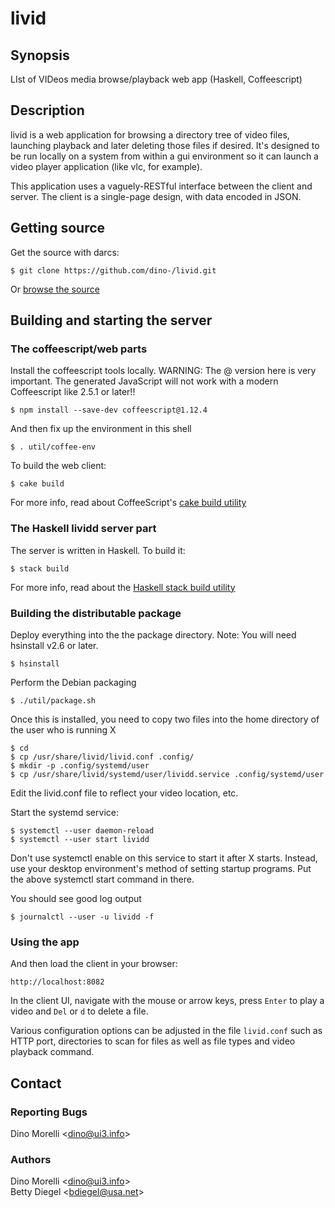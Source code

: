 # livid


## Synopsis

LIst of VIDeos media browse/playback web app (Haskell, Coffeescript)


## Description

livid is a web application for browsing a directory tree of
video files, launching playback and later deleting those files if
desired. It's designed to be run locally on a system from within a
gui environment so it can launch a video player application (like
vlc, for example).

This application uses a vaguely-RESTful interface between the client
and server. The client is a single-page design, with data encoded
in JSON.


## Getting source

Get the source with darcs:

    $ git clone https://github.com/dino-/livid.git

Or [browse the source](https://github.com/dino-/livid)


## Building and starting the server

### The coffeescript/web parts

Install the coffeescript tools locally. WARNING: The @ version here is very
important. The generated JavaScript will not work with a modern Coffeescript
like 2.5.1 or later!!

    $ npm install --save-dev coffeescript@1.12.4

And then fix up the environment in this shell

    $ . util/coffee-env

To build the web client:

    $ cake build

For more info, read about CoffeeScript's 
[cake build utility](https://coffeescript.org/#installation)

### The Haskell lividd server part

The server is written in Haskell. To build it:

    $ stack build

For more info, read about the 
[Haskell stack build utility](https://docs.haskellstack.org/en/stable/install_and_upgrade/)

### Building the distributable package

Deploy everything into the the package directory. Note: You will need hsinstall
v2.6 or later.

    $ hsinstall

Perform the Debian packaging

    $ ./util/package.sh

Once this is installed, you need to copy two files into the home directory of the user who is running X

    $ cd
    $ cp /usr/share/livid/livid.conf .config/
    $ mkdir -p .config/systemd/user
    $ cp /usr/share/livid/systemd/user/lividd.service .config/systemd/user

Edit the livid.conf file to reflect your video location, etc.

Start the systemd service:

    $ systemctl --user daemon-reload
    $ systemctl --user start lividd

Don't use systemctl enable on this service to start it after X starts. Instead,
use your desktop environment's method of setting startup programs. Put the
above systemctl start command in there.

You should see good log output

    $ journalctl --user -u lividd -f

### Using the app

And then load the client in your browser:

    http://localhost:8082

In the client UI, navigate with the mouse or arrow keys, press
`Enter` to play a video and `Del` or `d` to delete a file.

Various configuration options can be adjusted in the file
`livid.conf` such as HTTP port, directories to scan for files as
well as file types and video playback command.


## Contact

### Reporting Bugs

Dino Morelli <[dino@ui3.info](mailto:dino@ui3.info)>

### Authors

Dino Morelli <[dino@ui3.info](mailto:dino@ui3.info)>  
Betty Diegel <[bdiegel@usa.net](mailto:bdiegel@usa.net)>
